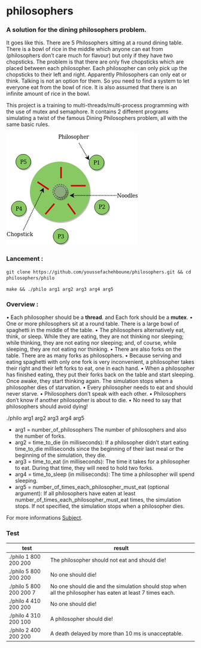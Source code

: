 # philosophers
### A solution for the dining philosophers problem.
It goes like this. There are 5 Philosophers sitting at a round dining table. There is a bowl of rice in the middle which anyone can eat from (philosophers don’t care much for flavour) but only if they have two chopsticks. The problem is that there are only five chopsticks which are placed between each philosopher. Each philosopher can only pick up the chopsticks to their left and right. Apparently Philosophers can only eat or think. Talking is not an option for them. So you need to find a system to let everyone eat from the bowl of rice. It is also assumed that there is an infinite amount of rice in the bowl.

This project is a training to multi-threads/multi-process programming with the use of mutex and semaphore. It contains 2 different programs simulating a twist of the famous Dining Philosophers problem, all with the same basic rules.

![](./demo/problem.png)

### Lancement :
  ```
git clone https://github.com/youssefachehboune/philosophers.git && cd philosophers/philo
  ```
   ```
make && ./philo arg1 arg2 arg3 arg4 arg5
  ```
### Overview :

• Each philosopher should be a **thread**. and Each fork should be a **mutex**.
• One or more philosophers sit at a round table. There is a large bowl of spaghetti in the middle of the table.
• The philosophers alternatively eat, think, or sleep. While they are eating, they are not thinking nor sleeping; while thinking, they are not eating nor sleeping; and, of course, while sleeping, they are not eating nor thinking.
• There are also forks on the table. There are as many forks as philosophers.
• Because serving and eating spaghetti with only one fork is very inconvenient, a philosopher takes their right and their left forks to eat, one in each hand.
• When a philosopher has finished eating, they put their forks back on the table and start sleeping. Once awake, they start thinking again. The simulation stops when a philosopher dies of starvation.
• Every philosopher needs to eat and should never starve.
• Philosophers don’t speak with each other.
• Philosophers don’t know if another philosopher is about to die.
• No need to say that philosophers should avoid dying!

./philo arg1 arg2 arg3 arg4 arg5

- arg1 = number_of_philosophers The number of philosophers and also the number
of forks.
- arg2 = time_to_die (in milliseconds): If a philosopher didn’t start eating time_to_die milliseconds since the beginning of their last meal or the beginning of the simulation, they die.
- arg3 = time_to_eat (in milliseconds): The time it takes for a philosopher to eat. During that time, they will need to hold two forks.
- arg4 = time_to_sleep (in milliseconds): The time a philosopher will spend sleeping.
- arg5 = number_of_times_each_philosopher_must_eat (optional argument): If all philosophers have eaten at least number_of_times_each_philosopher_must_eat times, the simulation stops. If not specified, the simulation stops when a philosopher dies.

For more informations [Subject](/Philosophers.en.pdf).

### Test


| test | result |
|----------|-------|
| ./philo 1 800 200 200 | The philosopher should not eat and should die!|
| ./philo 5 800 200 200 | No one should die! |
| ./philo 5 800 200 200 7 | No one should die and the simulation should stop when all the philosopher has eaten at least 7 times each. |
| ./philo 4 410 200 200 | No one should die! |
| ./philo 4 310 200 100 | A philosopher should die! |
| ./philo 2 400 200 200 | A death delayed by more than 10 ms is unacceptable. |
